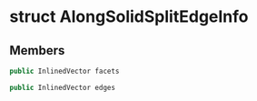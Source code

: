 # struct AlongSolidSplitEdgeInfo


## Members

```cpp
public InlinedVector facets

```

```cpp
public InlinedVector edges

```



